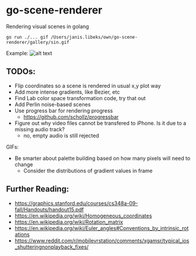 # go-scene-renderer
Rendering visual scenes in golang

`go run ./... gif /Users/janis.libeks/own/go-scene-renderer/gallery/sin.gif`

Example:
![alt text](https://github.com/libeks/go-scene-renderer/blob/main/gallery/sin.gif)

## TODOs:
* Flip coordinates so a scene is rendered in usual x,y plot way
* Add more intense gradients, like Bezier, etc
* Find Lab color space transformation code, try that out
* Add Perlin noise-based scenes
* Use progress bar for rendering progress
	* https://github.com/schollz/progressbar
* Figure out why video files cannot be transfered to iPhone. Is it due to a missing audio track?
	* no, empty audio is still rejected

GIFs:
* Be smarter about palette building based on how many pixels will need to change
	* Consider the distributions of gradient values in frame



## Further Reading:
* https://graphics.stanford.edu/courses/cs348a-09-fall/Handouts/handout15.pdf
* https://en.wikipedia.org/wiki/Homogeneous_coordinates
* https://en.wikipedia.org/wiki/Rotation_matrix
* https://en.wikipedia.org/wiki/Euler_angles#Conventions_by_intrinsic_rotations
* https://www.reddit.com/r/mobilevrstation/comments/xgamsr/typical_ios_shutteringnonplayback_fixes/
